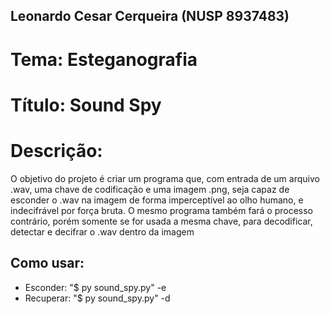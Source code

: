 ﻿## Leonardo Cesar Cerqueira (NUSP 8937483)

# Tema: Esteganografia

# Título: Sound Spy

# Descrição:
O objetivo do projeto é criar um programa que, com entrada de um arquivo 
.wav, uma chave de codificação e uma imagem .png, seja capaz de esconder o 
.wav na imagem de forma imperceptível ao olho humano, e indecifrável por 
força bruta. O mesmo programa também fará o processo contrário, porém somente
se for usada a mesma chave, para decodificar, detectar e decifrar o .wav 
dentro da imagem

## Como usar:
- Esconder: "$ py sound_spy.py" -e <key> <wav to hide> <png where it will be hidden> <number of bits to use> <png output file>
- Recuperar: "$ py sound_spy.py" -d <key> <png with hidden wav> <number of bits used> <wav output file>
  